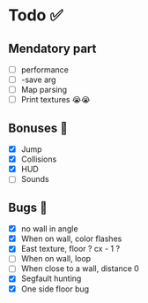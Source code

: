 # Todo ✅

## Mendatory part
- [ ] performance
- [ ] -save arg
- [ ] Map parsing
- [ ] Print textures 😭😭

## Bonuses 🚀
- [x] Jump
- [x] Collisions
- [x] HUD
- [ ] Sounds

## Bugs 🐞
- [x] no wall in angle
- [x] When on wall, color flashes
- [x] East texture, floor ? cx - 1 ?
- [ ] When on wall, loop
- [ ] When close to a wall, distance 0
- [x] Segfault hunting
- [x] One side floor bug
